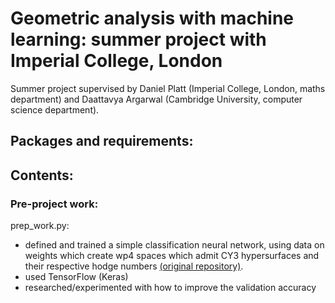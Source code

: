 # Geometric analysis with machine learning: summer project with Imperial College, London
Summer project supervised by Daniel Platt (Imperial College, London, maths department) and Daattavya Argarwal (Cambridge University, computer science department).

## Packages and requirements:


## Contents:

### Pre-project work:
prep_work.py:
- defined and trained a simple classification neural network, using data on weights which create wp4 spaces which admit CY3 hypersurfaces and their respective hodge numbers [(original repository)](https://github.com/TomasSilva/MLcCY7).
- used TensorFlow (Keras) 
- researched/experimented with how to improve the validation accuracy
